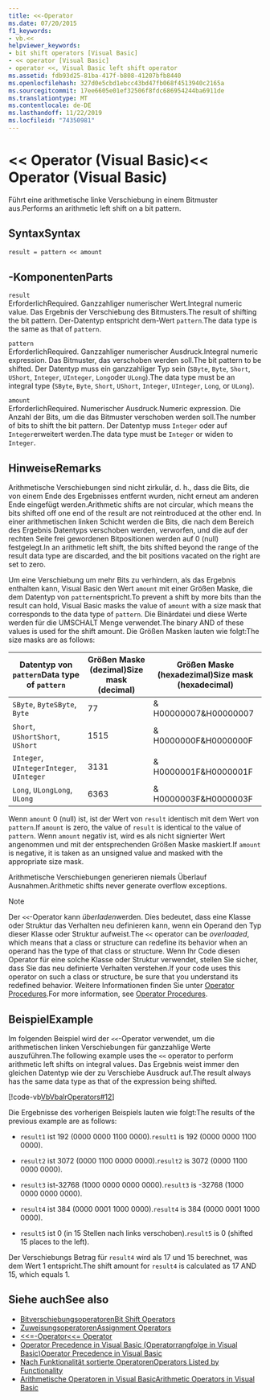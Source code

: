 ```yaml
---
title: <<-Operator
ms.date: 07/20/2015
f1_keywords:
- vb.<<
helpviewer_keywords:
- bit shift operators [Visual Basic]
- << operator [Visual Basic]
- operator <<, Visual Basic left shift operator
ms.assetid: fdb93d25-81ba-417f-b808-41207bfb8440
ms.openlocfilehash: 327d0e5cbd1ebcc43bd47fb068f4513940c2165a
ms.sourcegitcommit: 17ee6605e01ef32506f8fdc686954244ba6911de
ms.translationtype: MT
ms.contentlocale: de-DE
ms.lasthandoff: 11/22/2019
ms.locfileid: "74350981"
---
```

# <a name="-operator-visual-basic"></a><span data-ttu-id="cc727-102">\<\< Operator (Visual Basic)</span><span class="sxs-lookup"><span data-stu-id="cc727-102">\<\< Operator (Visual Basic)</span></span>
<span data-ttu-id="cc727-103">Führt eine arithmetische linke Verschiebung in einem Bitmuster aus.</span><span class="sxs-lookup"><span data-stu-id="cc727-103">Performs an arithmetic left shift on a bit pattern.</span></span>  
  
## <a name="syntax"></a><span data-ttu-id="cc727-104">Syntax</span><span class="sxs-lookup"><span data-stu-id="cc727-104">Syntax</span></span>  
  
```vb  
result = pattern << amount  
```  
  
## <a name="parts"></a><span data-ttu-id="cc727-105">-Komponenten</span><span class="sxs-lookup"><span data-stu-id="cc727-105">Parts</span></span>  
 `result`  
 <span data-ttu-id="cc727-106">Erforderlich</span><span class="sxs-lookup"><span data-stu-id="cc727-106">Required.</span></span> <span data-ttu-id="cc727-107">Ganzzahliger numerischer Wert.</span><span class="sxs-lookup"><span data-stu-id="cc727-107">Integral numeric value.</span></span> <span data-ttu-id="cc727-108">Das Ergebnis der Verschiebung des Bitmusters.</span><span class="sxs-lookup"><span data-stu-id="cc727-108">The result of shifting the bit pattern.</span></span> <span data-ttu-id="cc727-109">Der-Datentyp entspricht dem-Wert `pattern`.</span><span class="sxs-lookup"><span data-stu-id="cc727-109">The data type is the same as that of `pattern`.</span></span>  
  
 `pattern`  
 <span data-ttu-id="cc727-110">Erforderlich</span><span class="sxs-lookup"><span data-stu-id="cc727-110">Required.</span></span> <span data-ttu-id="cc727-111">Ganzzahliger numerischer Ausdruck.</span><span class="sxs-lookup"><span data-stu-id="cc727-111">Integral numeric expression.</span></span> <span data-ttu-id="cc727-112">Das Bitmuster, das verschoben werden soll.</span><span class="sxs-lookup"><span data-stu-id="cc727-112">The bit pattern to be shifted.</span></span> <span data-ttu-id="cc727-113">Der Datentyp muss ein ganzzahliger Typ sein (`SByte`, `Byte`, `Short`, `UShort`, `Integer`, `UInteger`, `Long`oder `ULong`).</span><span class="sxs-lookup"><span data-stu-id="cc727-113">The data type must be an integral type (`SByte`, `Byte`, `Short`, `UShort`, `Integer`, `UInteger`, `Long`, or `ULong`).</span></span>  
  
 `amount`  
 <span data-ttu-id="cc727-114">Erforderlich</span><span class="sxs-lookup"><span data-stu-id="cc727-114">Required.</span></span> <span data-ttu-id="cc727-115">Numerischer Ausdruck.</span><span class="sxs-lookup"><span data-stu-id="cc727-115">Numeric expression.</span></span> <span data-ttu-id="cc727-116">Die Anzahl der Bits, um die das Bitmuster verschoben werden soll.</span><span class="sxs-lookup"><span data-stu-id="cc727-116">The number of bits to shift the bit pattern.</span></span> <span data-ttu-id="cc727-117">Der Datentyp muss `Integer` oder auf `Integer`erweitert werden.</span><span class="sxs-lookup"><span data-stu-id="cc727-117">The data type must be `Integer` or widen to `Integer`.</span></span>  
  
## <a name="remarks"></a><span data-ttu-id="cc727-118">Hinweise</span><span class="sxs-lookup"><span data-stu-id="cc727-118">Remarks</span></span>  
 <span data-ttu-id="cc727-119">Arithmetische Verschiebungen sind nicht zirkulär, d. h., dass die Bits, die von einem Ende des Ergebnisses entfernt wurden, nicht erneut am anderen Ende eingefügt werden.</span><span class="sxs-lookup"><span data-stu-id="cc727-119">Arithmetic shifts are not circular, which means the bits shifted off one end of the result are not reintroduced at the other end.</span></span> <span data-ttu-id="cc727-120">In einer arithmetischen linken Schicht werden die Bits, die nach dem Bereich des Ergebnis Datentyps verschoben werden, verworfen, und die auf der rechten Seite frei gewordenen Bitpositionen werden auf 0 (null) festgelegt.</span><span class="sxs-lookup"><span data-stu-id="cc727-120">In an arithmetic left shift, the bits shifted beyond the range of the result data type are discarded, and the bit positions vacated on the right are set to zero.</span></span>  
  
 <span data-ttu-id="cc727-121">Um eine Verschiebung um mehr Bits zu verhindern, als das Ergebnis enthalten kann, Visual Basic den Wert `amount` mit einer Größen Maske, die dem Datentyp von `pattern`entspricht.</span><span class="sxs-lookup"><span data-stu-id="cc727-121">To prevent a shift by more bits than the result can hold, Visual Basic masks the value of `amount` with a size mask that corresponds to the data type of `pattern`.</span></span> <span data-ttu-id="cc727-122">Die Binärdatei und diese Werte werden für die UMSCHALT Menge verwendet.</span><span class="sxs-lookup"><span data-stu-id="cc727-122">The binary AND of these values is used for the shift amount.</span></span> <span data-ttu-id="cc727-123">Die Größen Masken lauten wie folgt:</span><span class="sxs-lookup"><span data-stu-id="cc727-123">The size masks are as follows:</span></span>  
  
|<span data-ttu-id="cc727-124">Datentyp von `pattern`</span><span class="sxs-lookup"><span data-stu-id="cc727-124">Data type of `pattern`</span></span>|<span data-ttu-id="cc727-125">Größen Maske (dezimal)</span><span class="sxs-lookup"><span data-stu-id="cc727-125">Size mask (decimal)</span></span>|<span data-ttu-id="cc727-126">Größen Maske (hexadezimal)</span><span class="sxs-lookup"><span data-stu-id="cc727-126">Size mask (hexadecimal)</span></span>|  
|----------------------------|---------------------------|-------------------------------|  
|<span data-ttu-id="cc727-127">`SByte`, `Byte`</span><span class="sxs-lookup"><span data-stu-id="cc727-127">`SByte`, `Byte`</span></span>|<span data-ttu-id="cc727-128">7</span><span class="sxs-lookup"><span data-stu-id="cc727-128">7</span></span>|<span data-ttu-id="cc727-129">& H00000007</span><span class="sxs-lookup"><span data-stu-id="cc727-129">&H00000007</span></span>|  
|<span data-ttu-id="cc727-130">`Short`, `UShort`</span><span class="sxs-lookup"><span data-stu-id="cc727-130">`Short`, `UShort`</span></span>|<span data-ttu-id="cc727-131">15</span><span class="sxs-lookup"><span data-stu-id="cc727-131">15</span></span>|<span data-ttu-id="cc727-132">& H0000000F</span><span class="sxs-lookup"><span data-stu-id="cc727-132">&H0000000F</span></span>|  
|<span data-ttu-id="cc727-133">`Integer`, `UInteger`</span><span class="sxs-lookup"><span data-stu-id="cc727-133">`Integer`, `UInteger`</span></span>|<span data-ttu-id="cc727-134">31</span><span class="sxs-lookup"><span data-stu-id="cc727-134">31</span></span>|<span data-ttu-id="cc727-135">& H0000001F</span><span class="sxs-lookup"><span data-stu-id="cc727-135">&H0000001F</span></span>|  
|<span data-ttu-id="cc727-136">`Long`, `ULong`</span><span class="sxs-lookup"><span data-stu-id="cc727-136">`Long`, `ULong`</span></span>|<span data-ttu-id="cc727-137">63</span><span class="sxs-lookup"><span data-stu-id="cc727-137">63</span></span>|<span data-ttu-id="cc727-138">& H0000003F</span><span class="sxs-lookup"><span data-stu-id="cc727-138">&H0000003F</span></span>|  
  
 <span data-ttu-id="cc727-139">Wenn `amount` 0 (null) ist, ist der Wert von `result` identisch mit dem Wert von `pattern`.</span><span class="sxs-lookup"><span data-stu-id="cc727-139">If `amount` is zero, the value of `result` is identical to the value of `pattern`.</span></span> <span data-ttu-id="cc727-140">Wenn `amount` negativ ist, wird es als nicht signierter Wert angenommen und mit der entsprechenden Größen Maske maskiert.</span><span class="sxs-lookup"><span data-stu-id="cc727-140">If `amount` is negative, it is taken as an unsigned value and masked with the appropriate size mask.</span></span>  
  
 <span data-ttu-id="cc727-141">Arithmetische Verschiebungen generieren niemals Überlauf Ausnahmen.</span><span class="sxs-lookup"><span data-stu-id="cc727-141">Arithmetic shifts never generate overflow exceptions.</span></span>  
  
> [!NOTE]
> <span data-ttu-id="cc727-142">Der `<<`-Operator kann *überladen*werden. Dies bedeutet, dass eine Klasse oder Struktur das Verhalten neu definieren kann, wenn ein Operand den Typ dieser Klasse oder Struktur aufweist.</span><span class="sxs-lookup"><span data-stu-id="cc727-142">The `<<` operator can be *overloaded*, which means that a class or structure can redefine its behavior when an operand has the type of that class or structure.</span></span> <span data-ttu-id="cc727-143">Wenn Ihr Code diesen Operator für eine solche Klasse oder Struktur verwendet, stellen Sie sicher, dass Sie das neu definierte Verhalten verstehen.</span><span class="sxs-lookup"><span data-stu-id="cc727-143">If your code uses this operator on such a class or structure, be sure that you understand its redefined behavior.</span></span> <span data-ttu-id="cc727-144">Weitere Informationen finden Sie unter [Operator Procedures](../../../visual-basic/programming-guide/language-features/procedures/operator-procedures.md).</span><span class="sxs-lookup"><span data-stu-id="cc727-144">For more information, see [Operator Procedures](../../../visual-basic/programming-guide/language-features/procedures/operator-procedures.md).</span></span>  
  
## <a name="example"></a><span data-ttu-id="cc727-145">Beispiel</span><span class="sxs-lookup"><span data-stu-id="cc727-145">Example</span></span>  
 <span data-ttu-id="cc727-146">Im folgenden Beispiel wird der `<<`-Operator verwendet, um die arithmetischen linken Verschiebungen für ganzzahlige Werte auszuführen.</span><span class="sxs-lookup"><span data-stu-id="cc727-146">The following example uses the `<<` operator to perform arithmetic left shifts on integral values.</span></span> <span data-ttu-id="cc727-147">Das Ergebnis weist immer den gleichen Datentyp wie der zu Verschiebe Ausdruck auf.</span><span class="sxs-lookup"><span data-stu-id="cc727-147">The result always has the same data type as that of the expression being shifted.</span></span>  
  
 [!code-vb[VbVbalrOperators#12](~/samples/snippets/visualbasic/VS_Snippets_VBCSharp/VbVbalrOperators/VB/Class1.vb#12)]  
  
 <span data-ttu-id="cc727-148">Die Ergebnisse des vorherigen Beispiels lauten wie folgt:</span><span class="sxs-lookup"><span data-stu-id="cc727-148">The results of the previous example are as follows:</span></span>  
  
- <span data-ttu-id="cc727-149">`result1` ist 192 (0000 0000 1100 0000).</span><span class="sxs-lookup"><span data-stu-id="cc727-149">`result1` is 192 (0000 0000 1100 0000).</span></span>  
  
- <span data-ttu-id="cc727-150">`result2` ist 3072 (0000 1100 0000 0000).</span><span class="sxs-lookup"><span data-stu-id="cc727-150">`result2` is 3072 (0000 1100 0000 0000).</span></span>  
  
- <span data-ttu-id="cc727-151">`result3` ist-32768 (1000 0000 0000 0000).</span><span class="sxs-lookup"><span data-stu-id="cc727-151">`result3` is -32768 (1000 0000 0000 0000).</span></span>  
  
- <span data-ttu-id="cc727-152">`result4` ist 384 (0000 0001 1000 0000).</span><span class="sxs-lookup"><span data-stu-id="cc727-152">`result4` is 384 (0000 0001 1000 0000).</span></span>  
  
- <span data-ttu-id="cc727-153">`result5` ist 0 (in 15 Stellen nach links verschoben).</span><span class="sxs-lookup"><span data-stu-id="cc727-153">`result5` is 0 (shifted 15 places to the left).</span></span>  
  
 <span data-ttu-id="cc727-154">Der Verschiebungs Betrag für `result4` wird als 17 und 15 berechnet, was dem Wert 1 entspricht.</span><span class="sxs-lookup"><span data-stu-id="cc727-154">The shift amount for `result4` is calculated as 17 AND 15, which equals 1.</span></span>  
  
## <a name="see-also"></a><span data-ttu-id="cc727-155">Siehe auch</span><span class="sxs-lookup"><span data-stu-id="cc727-155">See also</span></span>

- [<span data-ttu-id="cc727-156">Bitverschiebungsoperatoren</span><span class="sxs-lookup"><span data-stu-id="cc727-156">Bit Shift Operators</span></span>](../../../visual-basic/language-reference/operators/bit-shift-operators.md)
- [<span data-ttu-id="cc727-157">Zuweisungsoperatoren</span><span class="sxs-lookup"><span data-stu-id="cc727-157">Assignment Operators</span></span>](../../../visual-basic/language-reference/operators/assignment-operators.md)
- [<span data-ttu-id="cc727-158"><<=-Operator</span><span class="sxs-lookup"><span data-stu-id="cc727-158"><<= Operator</span></span>](../../../visual-basic/language-reference/operators/left-shift-assignment-operator.md)
- [<span data-ttu-id="cc727-159">Operator Precedence in Visual Basic (Operatorrangfolge in Visual Basic)</span><span class="sxs-lookup"><span data-stu-id="cc727-159">Operator Precedence in Visual Basic</span></span>](../../../visual-basic/language-reference/operators/operator-precedence.md)
- [<span data-ttu-id="cc727-160">Nach Funktionalität sortierte Operatoren</span><span class="sxs-lookup"><span data-stu-id="cc727-160">Operators Listed by Functionality</span></span>](../../../visual-basic/language-reference/operators/operators-listed-by-functionality.md)
- [<span data-ttu-id="cc727-161">Arithmetische Operatoren in Visual Basic</span><span class="sxs-lookup"><span data-stu-id="cc727-161">Arithmetic Operators in Visual Basic</span></span>](../../../visual-basic/programming-guide/language-features/operators-and-expressions/arithmetic-operators.md)
